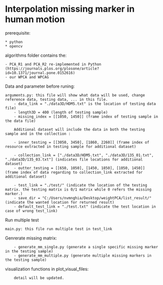 # Interpolation missing marker in human motion
prerequisite:
	
	* python
	* opencv

algorithms folder contains the:

	- PCA_R1 and PCA_R2 re-implemented in Python (https://journals.plos.org/plosone/article?id=10.1371/journal.pone.0152616)
	- our WPCA and WPCAG

Data and parameter before runing:
	
	arguments.py: this file will show what data will be used, change reference data, testing data, ... in this file.
		- data_link = "./data3D/HDM5.txt" is the location of testing data file)
		- length3D = 400 (length of testing sample)
		- missing_index = [[1050, 1450]] (frame index of testing sample in the data file)
		
		Additional dataset will include the data in both the testing sample and in the collection :

		- inner_testing = [[3050, 3450], [1860, 2260]] (frame index of resource extracted in testing sample for additional dataset)
		
		- collection_link = ["./data3D/HDM5.txt", "./data3D/135_01.txt", "./data3D/135_03.txt"] (indicates file locations for additional dataset)
		- outter_testing = [[650, 1050], [1450, 1850], [1050, 1450]] (frame index of data regarding to collection_link extracted for additional dataset)
		
		- test_link = "./test/" (indicate the location of the testing matrix. the testing matrix is 0/1 matrix while 0 refers the missing marker.)
		- save_dir = "C:/Users/nvmnghia/Desktop/weightPCA/list_result/" (indicate the wanted location for returned result)
		- default_test_link = "./test.txt" (indicate the test location in case of wrong test_link)

Run multiple test

	main.py: this file run multiple test in test_link
		
	
Genrerate missing matrix:
		
		- generate_mm_single.py (generate a single specific missing marker in the testing sample)
		- generate_mm_multiple.py (generate multiple missing markers in the testing sample)

visualization functions in plot_visual_files:
		
		detail will be updated.